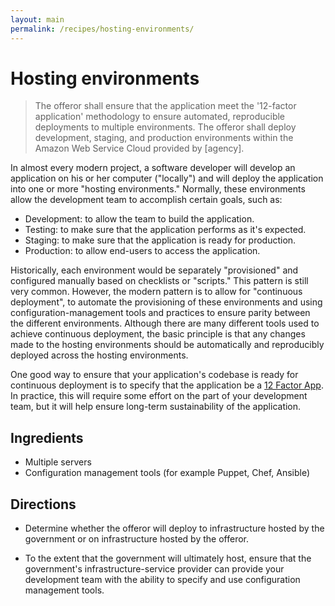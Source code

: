 ```yaml
---
layout: main
permalink: /recipes/hosting-environments/
---
```

# Hosting environments

> The offeror shall ensure that the application meet the '12-factor application' methodology to ensure automated, reproducible deployments to multiple environments. The offeror shall deploy development, staging, and production environments within the Amazon Web Service Cloud provided by [agency].

In almost every modern project, a software developer will develop an application on his or her computer ("locally") and will deploy the application into one or more "hosting environments." Normally, these environments allow the development team to accomplish certain goals, such as:

* Development: to allow the team to build the application.
* Testing: to make sure that the application performs as it's expected.
* Staging: to make sure that the application is ready for production.
* Production: to allow end-users to access the application.

Historically, each environment would be separately "provisioned" and configured manually based on checklists or "scripts." This pattern is still very common. However, the modern pattern is to allow for "continuous deployment", to automate the provisioning of these environments and using configuration-management tools and practices to ensure parity between the different environments. Although there are many different tools used to achieve continuous deployment, the basic principle is that any changes made to the hosting environments should be automatically and reproducibly deployed across the hosting environments.

One good way to ensure that your application's codebase is ready for continuous deployment is to specify that the application be a [12 Factor App](http://12factor.net/). In practice, this will require some effort on the part of your development team, but it will help ensure long-term sustainability of the application.  


## Ingredients

  * Multiple servers
  * Configuration management tools (for example Puppet, Chef, Ansible)


## Directions

  * Determine whether the offeror will deploy to infrastructure hosted by the government or on infrastructure hosted by the offeror.

  * To the extent that the government will ultimately host, ensure that the government's infrastructure-service provider can provide your development team with the ability to specify and use configuration management tools.
